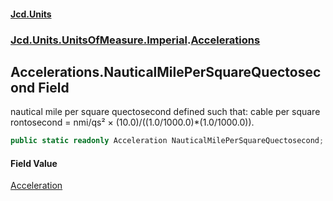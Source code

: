 #### [Jcd.Units](index.md 'index')

### [Jcd.Units.UnitsOfMeasure.Imperial](Jcd.Units.UnitsOfMeasure.Imperial.md 'Jcd.Units.UnitsOfMeasure.Imperial').[Accelerations](Accelerations.md 'Jcd.Units.UnitsOfMeasure.Imperial.Accelerations')

## Accelerations.NauticalMilePerSquareQuectosecond Field

nautical mile per square quectosecond defined such that: cable per square rontosecond = nmi/qs² ×
(10.0)/((1.0/1000.0)*(1.0/1000.0)).

```csharp
public static readonly Acceleration NauticalMilePerSquareQuectosecond;
```

#### Field Value

[Acceleration](Acceleration.md 'Jcd.Units.UnitTypes.Acceleration')